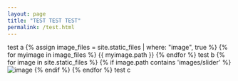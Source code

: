```yaml
---
layout: page
title: "TEST TEST TEST"
permalink: /test.html
---
```

test a
{% assign image_files = site.static_files | where: "image", true %}
{% for myimage in image_files %}
  {{ myimage.path }}
{% endfor %}
test b
{% for image in site.static_files %}
    {% if image.path contains 'images/slider' %}
        <img src="{{ site.baseurl }}{{ image.path }}" alt="image" />
    {% endif %}
{% endfor %}
test c
